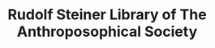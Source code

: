 ---
layout: repo
title: "Rudolf Steiner Library of The Anthroposophical Society"
id: 20038
permalink: repos/20038/
---